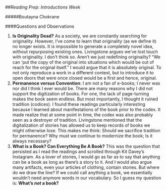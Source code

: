 ##_Reading Prep: Introductions Week_

#####Boutayna Chokrane

####Questions and Observations

1. **Is Originality Dead?** As a society, we are constantly searching for originality. However, I’ve come to learn that originality (as we define it) no longer exists. It is impossible to generate a completely novel idea, without repurposing existing ones. Livingstone argues we’ve lost touch with originality. I don’t think so. Aren’t we just redefining originality? “We can ‘put the copy of the original into situations which would be out of reach for the original itself.” I would argue that it is absolutely original. To not only reproduce a work in a different context, but to introduce it to open doors that were once closed would be a first and hence, original.
2. **Permanence versus Convention**: I am not a fan of e-books; I never was nor did I think I ever would be. There are many reasons why I did not support the digitization of books. For one, the lack of page-turning makes the book seem endless. But most importantly, I thought it ruined tradition (codices). I found these readings particularly interesting because I learned about manifestations of the book prior to the codex. It made realize that at some point in time, the codex was also probably seen as a destroyer of tradition. Livingstone mentioned that the digitalization of stories has allowed us to keep records of books we might otherwise lose. This makes me think: Should we sacrifice tradition for permanence? Why must we continue to modernize the book; Is it always necessary? 
3. **What is a Book? Can Everything Be A Book?** This was the question that persisted as I read the readings and scrolled through Kit Davey’s Instagram. As a lover of stories, I would go as far as to say that anything can be a book as long as there’s a story to it. And I would also argue many artifacts, even your articles of clothing, contain stories. But where do we draw the line? If we could call anything a book, we essentially wouldn’t need anymore words in our vocabulary. So I guess my question is: **What’s *not* a book?** 
